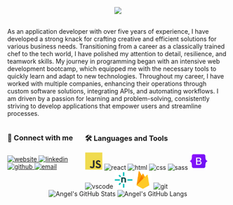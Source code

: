 <div>
  <div>
  <div style="display:flex;justify-content:center;">
    <p align="center">
      <!-- <img src="https://res.cloudinary.com/angelrodriguez/image/upload/v1721650115/Github%20Profile/boxysvg2.png"> -->
      <img src="https://res.cloudinary.com/angelrodriguez/image/upload/v1680185483/bitmojime.png">
    </p>  
  </div>
    <div>
      <p>
      As an application developer with over five years of experience, I have developed a strong knack for crafting creative and efficient solutions for various business needs. Transitioning from a career as a classically trained chef to the tech world, I have polished my attention to detail, resilience, and teamwork skills. My journey in programming began with an intensive web development bootcamp, which equipped me with the necessary tools to quickly learn and adapt to new technologies. Throughout my career, I have worked with multiple companies, enhancing their operations through custom software solutions, integrating APIs, and automating workflows. I am driven by a passion for learning and problem-solving, consistently striving to develop applications that empower users and streamline processes.
      </p>
    </div>
  </div>
  <div style="display:flex;justify-content:space-evenly;">
    <div style="display:flex;flex-direction:column;">
      <h3>🤝 Connect with me</h3>
        <p>
          <a href="https://www.angelrod.dev/" target="_blank" title="angelrod.dev">
            <img src="https://img.icons8.com/bubbles/64/undefined/domain.png" alt="website">
          </a>
          <a href="https://www.linkedin.com/in/angelrodriguezlead/" target="_blank" title="LinkedIn">
            <img src="https://img.icons8.com/bubbles/64/undefined/linkedin.png" alt="linkedin">
          </a>
          <a href="https://github.com/angelr1076" target="_blank" title="Github">
            <img src="https://img.icons8.com/bubbles/64/undefined/github.png" alt="github">
          </a>
          <a href="mailto:node@beachlife.email" target="_blank" title="email">
            <img src="https://img.icons8.com/bubbles/64/undefined/email.png" alt="email">
          </a>
        </p>
      </div>
      <div style="display:flex;flex-direction:column;">
      <!-- Icons by icons8.com <https://icons8.com/icons/bubbles> -->
      <h3>🛠️ Languages and Tools</h3>
      <div>
        <img src="https://raw.githubusercontent.com/devicons/devicon/master/icons/javascript/javascript-original.svg" alt="javascript" width="40" height="40"/>
        <img src="https://cdn.jsdelivr.net/gh/devicons/devicon/icons/react/react-original.svg" alt="react" width="40" height="40"/>
        <img src="https://cdn.jsdelivr.net/gh/devicons/devicon/icons/html5/html5-original.svg" alt="html" width="40" height="40"/>
        <img src="https://cdn.jsdelivr.net/gh/devicons/devicon/icons/css3/css3-original.svg" alt="css" width="40" height="40"/>
        <img src="https://cdn.jsdelivr.net/gh/devicons/devicon/icons/sass/sass-original.svg" alt="sass" width="40" height="40"/>
        <img src="https://raw.githubusercontent.com/devicons/devicon/master/icons/bootstrap/bootstrap-original.svg" alt="bootstrap" width="40" height="40"/>
        <img src="https://cdn.jsdelivr.net/gh/devicons/devicon/icons/vscode/vscode-original.svg" alt="vscode" width="40" height="40"/>
        <img src="https://raw.githubusercontent.com/devicons/devicon/master/icons/netlify/netlify-original.svg" alt="netlify" width="40" height="40"/>
        <img src="https://raw.githubusercontent.com/devicons/devicon/master/icons/firebase/firebase-original.svg" alt="firebase" width="40" height="40"/>
        <img src="https://cdn.jsdelivr.net/gh/devicons/devicon/icons/git/git-original.svg" alt="git" width="40" height="40"/>
      </div>
    </div>
  </div>
  <div style="display:flex;justify-content:space-evenly;">
  <div>
      <img alt="Angel's GitHub Stats" height="180px" src="https://github-readme-stats.vercel.app/api?username=angelr1076&theme=noctis_minimus&hide_border=true&show_icons=true&count_private=true">
      <img alt="Angel's GitHub Langs" height="180px" src="https://github-readme-stats.vercel.app/api/top-langs/?username=angelr1076&theme=noctis_minimus&hide_border=true&show_icons=true&langs_count=4">
  </div>
  </div>
</div>
